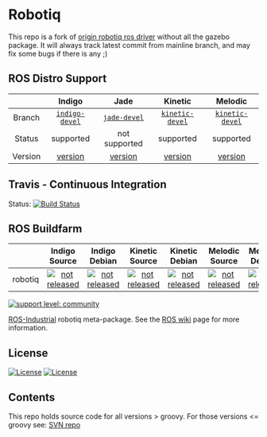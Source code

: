 # Robotiq

This repo is a fork of [origin robotiq ros driver](https://github.com/ros-industrial/robotiq) without all the gazebo package. It will always track latest commit from mainline branch, and may fix some bugs if there is any ;)

## ROS Distro Support

|         | Indigo | Jade | Kinetic | Melodic |
|:-------:|:------:|:----:|:-------:|:-------:|
| Branch  | [`indigo-devel`](https://github.com/ros-industrial/robotiq/tree/indigo-devel) | [`jade-devel`](https://github.com/ros-industrial/robotiq/tree/jade-devel) | [`kinetic-devel`](https://github.com/ros-industrial/robotiq/tree/kinetic-devel) | [`kinetic-devel`](https://github.com/ros-industrial/robotiq/tree/kinetic-devel) |)
| Status  |  supported | not supported |  supported |  supported |
| Version | [version](http://repositories.ros.org/status_page/ros_indigo_default.html?q=robotiq) | [version](http://repositories.ros.org/status_page/ros_jade_default.html?q=robotiq) | [version](http://repositories.ros.org/status_page/ros_kinetic_default.html?q=robotiq) | [version](http://repositories.ros.org/status_page/ros_melodic_default.html?q=robotiq) |

## Travis - Continuous Integration

Status: [![Build Status](https://travis-ci.com/ros-industrial/robotiq.svg?branch=kinetic-devel)](https://travis-ci.com/ros-industrial/robotiq)

## ROS Buildfarm

|         | Indigo Source | Indigo Debian | Kinetic Source | Kinetic Debian |  Melodic Source  |  Melodic Debian |
|:-------:|:-------------------:|:-------------------:|:-------------------:|:-------------------:|:-------------------:|:-------------------:|
| robotiq | [![not released](http://build.ros.org/buildStatus/icon?job=Isrc_uT__robotiq__ubuntu_trusty__source)](http://build.ros.org/view/Isrc_uT/job/Isrc_uT__robotiq__ubuntu_trusty__source/) | [![not released](http://build.ros.org/buildStatus/icon?job=Ibin_uT64__robotiq__ubuntu_trusty_amd64__binary)](http://build.ros.org/view/Ibin_uT64/job/Ibin_uT64__robotiq__ubuntu_trusty_amd64__binary/) | [![not released](http://build.ros.org/buildStatus/icon?job=Jsrc_uT__robotiq__ubuntu_trusty__source)](http://build.ros.org/view/Jsrc_uT/job/Jsrc_uT__robotiq__ubuntu_trusty__source/) | [![not released](http://build.ros.org/buildStatus/icon?job=Jbin_uT64__robotiq__ubuntu_trusty_amd64__binary)](http://build.ros.org/view/Jbin_uT64/job/Jbin_uT64__robotiq__ubuntu_trusty_amd64__binary/) | [![not released](http://build.ros.org/buildStatus/icon?job=Ksrc_uX__robotiq__ubuntu_xenial__source)](http://build.ros.org/view/Ksrc_uX/job/Ksrc_uX__robotiq__ubuntu_xenial__source/) | [![not released](http://build.ros.org/buildStatus/icon?job=Kbin_uX64__robotiq__ubuntu_xenial_amd64__binary)](http://build.ros.org/view/Kbin_uX64/job/Kbin_uX64__robotiq__ubuntu_xenial_amd64__binary/) | | [![not released](http://build.ros.org/buildStatus/icon?job=Ksrc_uX__robotiq__ubuntu_bounty__source)](http://build.ros.org/view/Ksrc_uX/job/Ksrc_uX__robotiq__ubuntu_bounty__source/) | [![not released](http://build.ros.org/buildStatus/icon?job=Kbin_uX64__robotiq__ubuntu_bounty_amd64__binary)](http://build.ros.org/view/Kbin_uX64/job/Kbin_uX64__robotiq__ubuntu_bounty_amd64__binary/) |

[![support level: community](https://img.shields.io/badge/support%20level-community-lightgray.png)](http://rosindustrial.org/news/2016/10/7/better-supporting-a-growing-ros-industrial-software-platform)

[ROS-Industrial][] robotiq meta-package.  See the [ROS wiki][] page for more information. 

## License

[![License](https://img.shields.io/badge/License-Apache%202.0-blue.svg)](https://opensource.org/licenses/Apache-2.0)
[![License](https://img.shields.io/badge/License-BSD%203--Clause-blue.svg)](https://opensource.org/licenses/BSD-3-Clause)

## Contents

This repo holds source code for all versions > groovy. For those versions <= groovy see: [SVN repo][]

[ROS-Industrial]: http://www.ros.org/wiki/Industrial
[ROS wiki]: http://ros.org/wiki/robotiq
[SVN repo]: https://code.google.com/p/swri-ros-pkg/source/browse

